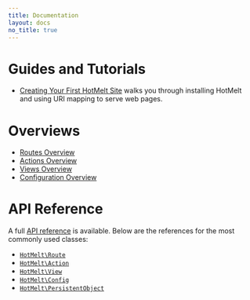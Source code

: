 ```yaml
---
title: Documentation
layout: docs
no_title: true
---
```


# Guides and Tutorials

- [Creating Your First HotMelt Site](first-site/) walks you through installing HotMelt and using URI mapping to serve web pages.

# Overviews

- [Routes Overview](overview/routes)
- [Actions Overview](overview/actions)
- [Views Overview](overview/views)
- [Configuration Overview](overview/configuration)

# API Reference

A full [API reference](api) is available.
Below are the references for the most commonly used classes:

- [`HotMelt\Route`](api/classes/HotMelt.Route.html)
- [`HotMelt\Action`](api/classes/HotMelt.Action.html)
- [`HotMelt\View`](api/classes/HotMelt.View.html)
- [`HotMelt\Config`](api/classes/HotMelt.Config.html)
- [`HotMelt\PersistentObject`](api/classes/HotMelt.PersistentObject.html)